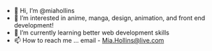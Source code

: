 - 👋 Hi, I’m @miahollins
- 👀 I’m interested in anime, manga, design, animation, and front end development!
- 🌱 I’m currently learning better web development skills
- 📫 How to reach me ... email - Mia.Hollins@live.com
<!--- - 💞️ I’m looking to collaborate on ... --->

<!---
miahollins/miahollins is a ✨ special ✨ repository because its `README.md` (this file) appears on your GitHub profile.
You can click the Preview link to take a look at your changes.
--->
